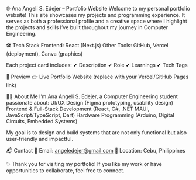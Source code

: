🌐 Ana Angeli S. Edejer – Portfolio Website
Welcome to my personal portfolio website!
This site showcases my projects and programming experience. It serves as both a professional profile and a creative space where I highlight the projects and skills I’ve built throughout my journey in Computer Engineering.

🛠️ Tech Stack
Frontend: React (Next.js)
Other Tools: GitHub, Vercel (deployment), Canva (graphics)

Each project card includes:
✔ Description
✔ Role
✔ Learnings
✔ Tech Tags

📸 Preview
👉 Live Portfolio Website
 (replace with your Vercel/GitHub Pages link)

🧑‍💻 About Me
I’m Ana Angeli S. Edejer, a Computer Engineering student passionate about:
UI/UX Design (Figma prototyping, usability design)
Frontend & Full-Stack Development (React, C#, .NET MAUI, JavaScript/TypeScript, Dart)
Hardware Programming (Arduino, Digital Circuits, Embedded Systems)

My goal is to design and build systems that are not only functional but also user-friendly and impactful.

📬 Contact
📧 Email: angeledejer@gmail.com
📍 Location: Cebu, Philippines

✨ Thank you for visiting my portfolio!
If you like my work or have opportunities to collaborate, feel free to connect.
